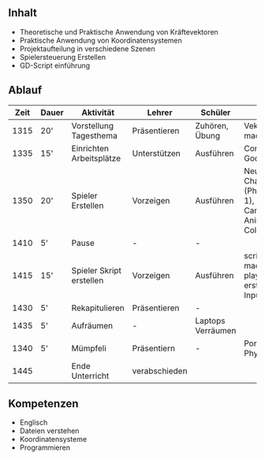## Inhalt
- Theoretische und Praktische Anwendung von Kräftevektoren
- Praktische Anwendung von Koordinatensystemen
- Projektaufteilung in verschiedene Szenen
- Spielersteuerung Erstellen
- GD-Script einführung
## Ablauf

| Zeit | Dauer | Aktivität                | Lehrer        | Schüler           | Notizen                                                                                                 |
| ---- | ----- | ------------------------ | ------------- | ----------------- | ------------------------------------------------------------------------------------------------------- |
| 1315 | 20'   | Vorstellung Tagesthema   | Präsentieren  | Zuhören, Übung    | Vektoren Übung machen                                                                                   |
| 1335 | 15'   | Einrichten Arbeitsplätze | Unterstützen  | Ausführen         | Computer starten,<br>Godot starten                                                                      |
| 1350 | 20'   | Spieler Erstellen        | Vorzeigen     | Ausführen         | Neue Scene, CharacterBody2D (Physics Layer 2, 1),<br>Camera2D,<br>AnimatedSprite2D,<br>CollisionShape2D |
| 1410 | 5'    | Pause                    | -             | -                 |                                                                                                         |
| 1415 | 15'   | Spieler Skript erstellen | Vorzeigen     | Ausführen         | scripts Ordner machen,<br>player.gd erstellen,<br>Inputs festlegen,                                     |
| 1430 | 5'    | Rekapitulieren           | Präsentieren  | -                 |                                                                                                         |
| 1435 | 5'    | Aufräumen                | -             | Laptops Verräumen |                                                                                                         |
| 1340 | 5'    | Mümpfeli                 | Präsentiern   | -                 | Portal Vorstellen, Physik                                                                               |
| 1445 |       | Ende Unterricht          | verabschieden |                   |                                                                                                         |

## Kompetenzen
- Englisch
- Dateien verstehen
- Koordinatensysteme
- Programmieren
